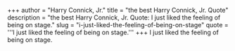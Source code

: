 +++
author = "Harry Connick, Jr."
title = "the best Harry Connick, Jr. Quote"
description = "the best Harry Connick, Jr. Quote: I just liked the feeling of being on stage."
slug = "i-just-liked-the-feeling-of-being-on-stage"
quote = '''I just liked the feeling of being on stage.'''
+++
I just liked the feeling of being on stage.
